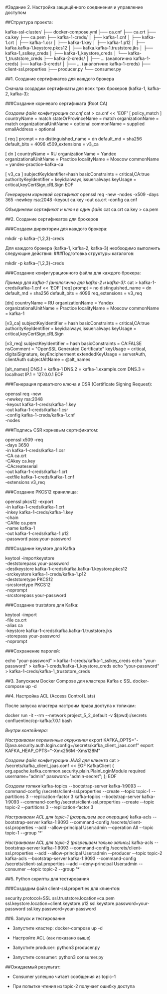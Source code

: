 #Задание 2. Настройка защищённого соединения и управление доступом

##Структура проекта:

kafka-ssl-cluster/
├── docker-compose.yml
├── ca.cnf
├── ca.crt
├── ca.key
├── ca.pem
├── kafka-1-creds/
│   ├── kafka-1.cnf
│   ├── kafka-1.crt
│   ├── kafka-1.csr
│   ├── kafka-1.key
│   ├── kafka-1.p12
│   ├── kafka.kafka-1.keystore.pkcs12
│   ├── kafka.kafka-1.truststore.jks
│   ├── kafka-1_sslkey_creds
│   ├── kafka-1_keystore_creds
│   └── kafka-1_truststore_creds
├── kafka-2-creds/
│   ├── ... (аналогично kafka-1-creds)
├── kafka-3-creds/
│   ├── ... (аналогично kafka-1-creds)
├── client-ssl.properties
├── producer.py
└── consumer.py


##1. Создание сертификатов для каждого брокера

Сначала создадим сертификаты для всех трех брокеров (kafka-1, kafka-2, kafka-3):

###Создание корневого сертификата (Root CA)

*Создаем файл конфигурации ca.cnf*
cat > ca.cnf << 'EOF'
[ policy_match ]
countryName = match
stateOrProvinceName = match
organizationName = match
organizationalUnitName = optional
commonName = supplied
emailAddress = optional

[ req ]
prompt = no
distinguished_name = dn
default_md = sha256
default_bits = 4096
x509_extensions = v3_ca

[ dn ]
countryName = RU
organizationName = Yandex
organizationalUnitName = Practice
localityName = Moscow
commonName = yandex-practice-kafka-ca

[ v3_ca ]
subjectKeyIdentifier=hash
basicConstraints = critical,CA:true
authorityKeyIdentifier = keyid:always,issuer:always
keyUsage = critical,keyCertSign,cRLSign
EOF

*Генерируем корневой сертификат*
openssl req -new -nodes -x509 -days 365 -newkey rsa:2048 -keyout ca.key -out ca.crt -config ca.cnf

*Объединяем сертификат и ключ в один файл*
cat ca.crt ca.key > ca.pem

##2. Создание сертификатов для брокеров

###Создаем директории для каждого брокера: 

mkdir -p kafka-{1,2,3}-creds

Для каждого брокера (kafka-1, kafka-2, kafka-3) необходимо выполнить следующие действия:
###Подготовка структуры каталогов: 

mkdir -p kafka-{1,2,3}-creds

###Создание конфигурационного файла для каждого брокера:

*Пример для kafka-1 (аналогично для kafka-2 и kafka-3):*
cat > kafka-1-creds/kafka-1.cnf << 'EOF'
[req]
prompt = no
distinguished_name = dn
default_md = sha256
default_bits = 4096
req_extensions = v3_req

[dn]
countryName = RU
organizationName = Yandex
organizationalUnitName = Practice
localityName = Moscow
commonName = kafka-1

[v3_ca]
subjectKeyIdentifier = hash
basicConstraints = critical,CA:true
authorityKeyIdentifier = keyid:always,issuer:always
keyUsage = critical,keyCertSign,cRLSign

[v3_req]
subjectKeyIdentifier = hash
basicConstraints = CA:FALSE
nsComment = "OpenSSL Generated Certificate"
keyUsage = critical, digitalSignature, keyEncipherment
extendedKeyUsage = serverAuth, clientAuth
subjectAltName = @alt_names

[alt_names]
DNS.1 = kafka-1
DNS.2 = kafka-1.example.com
DNS.3 = localhost
IP.1 = 127.0.0.1
EOF

###Генерация приватного ключа и CSR (Certificate Signing Request):

openssl req -new \
    -newkey rsa:2048 \
    -keyout kafka-1-creds/kafka-1.key \
    -out kafka-1-creds/kafka-1.csr \
    -config kafka-1-creds/kafka-1.cnf \
    -nodes

###Подпись CSR корневым сертификатом:

openssl x509 -req \
    -days 3650 \
    -in kafka-1-creds/kafka-1.csr \
    -CA ca.crt \
    -CAkey ca.key \
    -CAcreateserial \
    -out kafka-1-creds/kafka-1.crt \
    -extfile kafka-1-creds/kafka-1.cnf \
    -extensions v3_req

###Создание PKCS12 хранилища:

openssl pkcs12 -export \
    -in kafka-1-creds/kafka-1.crt \
    -inkey kafka-1-creds/kafka-1.key \
    -chain \
    -CAfile ca.pem \
    -name kafka-1 \
    -out kafka-1-creds/kafka-1.p12 \
    -password pass:your-password

###Создание keystore для Kafka

keytool -importkeystore \
    -deststorepass your-password \
    -destkeystore kafka-1-creds/kafka.kafka-1.keystore.pkcs12 \
    -srckeystore kafka-1-creds/kafka-1.p12 \
    -deststoretype PKCS12 \
    -srcstoretype PKCS12 \
    -noprompt \
    -srcstorepass your-password

###Создание truststore для Kafka:

keytool -import \
    -file ca.crt \
    -alias ca \
    -keystore kafka-1-creds/kafka.kafka-1.truststore.jks \
    -storepass your-password \
    -noprompt


###Сохранение паролей:

echo "your-password" > kafka-1-creds/kafka-1_sslkey_creds
echo "your-password" > kafka-1-creds/kafka-1_keystore_creds
echo "your-password" > kafka-1-creds/kafka-1_truststore_creds

##3. Запускаем Docker Compose для кластера Kafka с SSL
docker-compose up -d

##4. Настройка ACL (Access Control Lists)

После запуска кластера настроим права доступа к топикам:

docker run -it --rm --network project_5_2_default -v $(pwd):/secrets confluentinc/cp-kafka:7.0.1 bash

*Внутри контейнера:*

*Настраиваем переменные окружения*
export KAFKA_OPTS="-Djava.security.auth.login.config=/secrets/kafka_client_jaas.conf"
export KAFKA_HEAP_OPTS="-Xmx256M -Xms128M"

*Создаем файл конфигурации JAAS для клиента*
cat > /secrets/kafka_client_jaas.conf << EOF
KafkaClient {
    org.apache.kafka.common.security.plain.PlainLoginModule required
    username="admin"
    password="admin-secret";
};
EOF

*Создаем топики*
kafka-topics --bootstrap-server kafka-1:9093 --command-config /secrets/client-ssl.properties --create --topic topic-1 --partitions 3 --replication-factor 3
kafka-topics --bootstrap-server kafka-1:9093 --command-config /secrets/client-ssl.properties --create --topic topic-2 --partitions 3 --replication-factor 3

*Настраиваем ACL для topic-1 (разрешаем все операции)*
kafka-acls --bootstrap-server kafka-1:9093 --command-config /secrets/client-ssl.properties --add --allow-principal User:admin --operation All --topic topic-1 --group '*'

*Настраиваем ACL для topic-2 (разрешаем только запись)*
kafka-acls --bootstrap-server kafka-1:9093 --command-config /secrets/client-ssl.properties --add --allow-principal User:admin --producer --topic topic-2
kafka-acls --bootstrap-server kafka-1:9093 --command-config /secrets/client-ssl.properties --add --deny-principal User:admin --consumer --topic topic-2 --group '*'

##5. Python скрипты для тестирования

###Создадим файл client-ssl.properties для клиентов:

security.protocol=SSL
ssl.truststore.location=ca.pem
ssl.keystore.location=client.keystore.p12
ssl.keystore.password=your-password
ssl.key.password=your-password


##6. Запуск и тестирование

- Запустите кластер: docker-compose up -d

- Настройте ACL (как показано выше)

- Запустите producer: python3 producer.py

- Запустите consumer: python3 consumer.py

##Ожидаемый результат:

- Consumer успешно читает сообщения из topic-1

- При попытке чтения из topic-2 получает ошибку доступа

